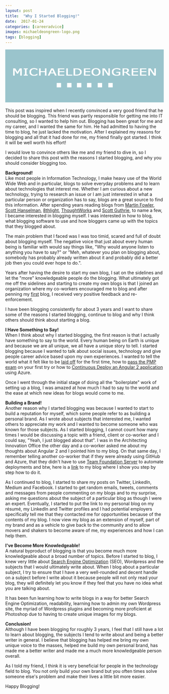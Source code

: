 ```yaml
---
layout: post
title:  "Why I Started Blogging!"
date:  2017-01-24
categories: [careeradvice]
images: michaeldeongreen-logo.png
tags: [blogging]
---
```


![Blogs - Michaeldeongreen](https://raw.githubusercontent.com/michaeldeongreen/michaeldeongreen.github.io/master/static/img/_posts/michaeldeongreen-logo.png)

This post was inspired when I recently convinced a very good friend that he should be blogging. This friend was partly responsible for getting me into IT consulting, so I wanted to help him out. Blogging has been great for me and my career, and I wanted the same for him. He had admitted to having the time to blog, he just lacked the motivation. After I explained my reasons for blogging and all that it had done for me, my friend finally got started. I think it will be well worth his effort!  
  
I would love to convince others like me and my friend to dive in, so I decided to share this post with the reasons I started blogging, and why you should consider blogging too.  
  
**Background!**  
Like most people in Information Technology, I make heavy use of the World Wide Web and in particular, blogs to solve everyday problems and to learn about technologies that interest me. Whether I am curious about a new technology, trying to research an issue or I am just interested in what a particular person or organization has to say, blogs are a great source to find this information. After spending years reading blogs from [Martin Fowler](https://www.martinfowler.com/), [Scott Hanselman](http://www.hanselman.com/), [8thlight](https://8thlight.com/blog/), [ThoughtWorks](https://www.thoughtworks.com/blogs) and [Scott Guthrie](https://weblogs.asp.net/scottgu), to name a few, I became interested in blogging myself. I was interested in how to blog, what blogging software to use and how bloggers came up with the topics that they blogged about.  
  
The main problem that I faced was I was too timid, scared and full of doubt about blogging myself. The negative voice that just about every human being is familiar with would say things like, "Why would anyone listen to anything you have to say?" or "Meh, whatever you plan on blogging about, somebody has probably already written about it and probably did a better job then you could ever hope to do.".  
  
Years after having the desire to start my own blog, I sat on the sidelines and let the "more" knowledgeable people do the blogging. What ultimately got me off the sidelines and starting to create my own blogs is that I joined an organization where my co-workers encouraged me to blog and after penning my [first](https://blog.michaeldeongreen.com/careeradvice/2014/05/14/so-you-want-to-be-a-it-consultant.html) blog, I received very positive feedback and re-enforcement.  
  
I have been blogging consistently for about 3 years and I want to share some of the reasons I started blogging, continue to blog and why I think others should think about starting a blog.  
  
**I Have Something to Say!**  
When I think about why I started blogging, the first reason is that I actually have something to say to the world. Every human being on Earth is unique and because we are all unique, we all have a unique story to tell. I started blogging because I wanted to talk about social issues, technology and give people career advice based upon my own experiences. I wanted to tell the world what it felt like to be [laid off](https://medium.com/@mikedeongreen/lessons-i-learned-after-being-laid-off-for-the-first-time-8ee418b8771a#.wy92b3vwj) for the first time, how to [pass the PMP exam](https://blog.michaeldeongreen.com/careeradvice/2015/09/19/how-to-pass-the-pmp-exam-on-your-first-attempt.html) on your first try or how to [Continuous Deploy an Angular 2 application](https://blog.michaeldeongreen.com/technology/2016/11/06/angular-2-continuous-deployment-azure-azure-cli-github.html) using Azure.  
  
Once I went through the initial stage of doing all the "boilerplate" work of setting up a blog, I was amazed at how much I had to say to the world and the ease at which new ideas for blogs would come to me.  
  
**Building a Brand!**  
Another reason why I started blogging was because I wanted to start to build a reputation for myself, which some people refer to as building a personal brand. As I wrote about subjects that interested me, I wanted others to appreciate my work and I wanted to become someone who was known for those subjects. As I started blogging, I cannot count how many times I would be discussing a topic with a friend, client or co-worker and I could say, "Yeah, I just blogged about that". I was in the Architecting Innovation Office the other day and a co-worker asked me about my thoughts about Angular 2 and I pointed him to my blog. On that same day, I remember telling another co-worker that if they were already using GitHub and Azure, that they didn't have to use [Team Foundation Server](https://www.visualstudio.com/tfs/) to automate deployments and btw, here is a [link](https://blog.michaeldeongreen.com/technology/2016/08/25/how-to-setup-continuous-deployment-for-a-sql-server-database-using-git-powershell-ssdt-and-teamcity.html) to my blog where I show you step by step how to do it.  
  
As I continued to blog, I started to share my posts on Twitter, LinkedIn, Medium and Facebook. I started to get random emails, tweets, comments and messages from people commenting on my blogs and to my surprise, asking me questions about the subject of a particular blog as though I were an expert. Eventually, I started to put the link to my personal blog on my résumé, my LinkedIn and Twitter profiles and I had potential employers specifically tell me that they contacted me for opportunities because of the contents of my blog. I now view my blog as an extension of myself, part of my brand and as a vehicle to give back to the community and to allow movers and shakers to become aware of me, my experiences and how I can help them.  
  
**I've Become More Knowledgeable!**  
A natural byproduct of blogging is that you become much more knowledgeable about a broad number of topics. Before I started to blog, I knew very little about [Search Engine Optimization](https://en.wikipedia.org/wiki/Search_engine_optimization) (SEO), Wordpress and the subjects that I would ultimately write about. When I blog about a particular subject, I try to ensure that I have a very well-rounded and decent handle on a subject before I write about it because people will not only read your blog, they will definitely let you know if they feel that you have no idea what you are talking about.  
  
It has been fun learning how to write blogs in a way for better Search Engine Optimization, readability, learning how to admin my own Wordpress site, the myriad of Wordpress plugins and becoming more proficient at Photoshop due to having to create unique images for my blogs.  
  
**Conclusion!**  
Although I have been blogging for roughly 3 years, I feel that I still have a lot to learn about blogging, the subjects I tend to write about and being a better writer in general. I believe that blogging has helped me bring my own unique voice to the masses, helped me build my own personal brand, has made me a better writer and made me a much more knowledgeable person overall.  
  
As I told my friend, I think it is very beneficial for people in the technology field to blog. You not only build your own brand but you often times solve someone else's problem and make their lives a little bit more easier.  
  
Happy Blogging!
